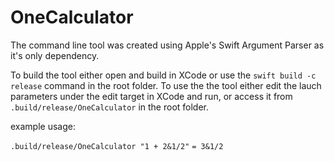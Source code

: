 # OneCalculator

The command line tool was created using Apple's Swift Argument Parser as it's only dependency.

To build the tool either open and build in XCode or use the `swift build -c release` command in the root folder.
To use the the tool either edit the lauch parameters under the edit target in XCode and run, or access it from `.build/release/OneCalculator` in the root folder.

example usage:

`.build/release/OneCalculator "1 + 2&1/2"`
`= 3&1/2`

